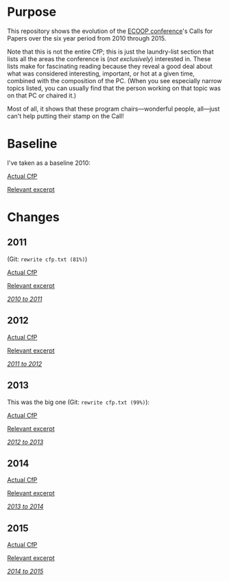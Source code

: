 # Purpose

This repository shows the evolution of the [ECOOP conference](http://www.ecoop.org/)'s Calls for Papers over the six year period from 2010 through 2015.

Note that this is not the entire CfP; this is just the laundry-list section that lists all the areas the conference is (_not exclusively_) interested in. These lists make for fascinating reading because they reveal a good deal about what was considered interesting, important, or hot at a given time, combined with the composition of the PC. (When you see especially narrow topics listed, you can usually find that the person working on that topic was on that PC or chaired it.)

Most of all, it shows that these program chairs—wonderful people, all—just can't help putting their stamp on the Call!

# Baseline

I've taken as a baseline 2010:

[Actual CfP](http://scc-sentinel.lancs.ac.uk/ecoop11/?q=calls/research)

[Relevant excerpt](https://github.com/shriram/ecoop-cfps/blob/954d9ca8b7512c13bd91c6edadbf9f0c370d7220/cfp.txt)

# Changes

## 2011

(Git: `rewrite cfp.txt (81%)`)

[Actual CfP](http://scc-sentinel.lancs.ac.uk/ecoop11/?q=calls/research)

[Relevant excerpt](https://github.com/shriram/ecoop-cfps/blob/063ee710952f905e53acf19b7736f2a8572802c7/cfp.txt)

[*2010 to 2011*](https://github.com/shriram/ecoop-cfps/commit/063ee710952f905e53acf19b7736f2a8572802c7)

## 2012

[Actual CfP](http://ecoop12.cs.purdue.edu/content/call-papers)

[Relevant excerpt](https://github.com/shriram/ecoop-cfps/blob/d609f26a13aef38df226f38576d36ebd702cb706/cfp.txt)

[*2011 to 2012*](https://github.com/shriram/ecoop-cfps/commit/d609f26a13aef38df226f38576d36ebd702cb706)

## 2013

This was the big one (Git: `rewrite cfp.txt (99%)`): 

[Actual CfP](http://www.lirmm.fr/ecoop13/index.php/conference-papers.html)

[Relevant excerpt](https://github.com/shriram/ecoop-cfps/blob/65764f3ee79e433b910d0e15f60caefdce4b9248/cfp.txt)

[*2012 to 2013*](https://github.com/shriram/ecoop-cfps/commit/65764f3ee79e433b910d0e15f60caefdce4b9248)

## 2014

[Actual CfP](http://ecoop14.it.uu.se/calls/technical-papers.php)

[Relevant excerpt](https://github.com/shriram/ecoop-cfps/blob/10d5c008dbb27f3b224ca0ea80d57ee97e4ba8f7/cfp.txt)

[*2013 to 2014*](https://github.com/shriram/ecoop-cfps/commit/10d5c008dbb27f3b224ca0ea80d57ee97e4ba8f7)

## 2015

[Actual CfP](http://2015.ecoop.org/track/research-track#Call-for-Papers)

[Relevant excerpt](https://github.com/shriram/ecoop-cfps/blob/de5bcaca6a5cee0a3bb429d2f023414b3a873eb9/cfp.txt)

[*2014 to 2015*](https://github.com/shriram/ecoop-cfps/commit/de5bcaca6a5cee0a3bb429d2f023414b3a873eb9)
